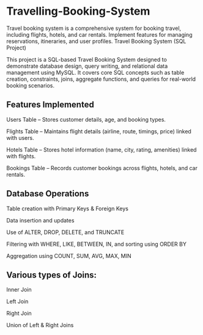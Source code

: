 # Travelling-Booking-System
Travel booking system is a comprehensive system for booking travel, including flights, hotels, and car rentals. Implement features for managing reservations, itineraries, and user profiles.
Travel Booking System (SQL Project)

This project is a SQL-based Travel Booking System designed to demonstrate database design, query writing, and relational data management using MySQL. It covers core SQL concepts such as table creation, constraints, joins, aggregate functions, and queries for real-world booking scenarios.

 ## Features Implemented

Users Table – Stores customer details, age, and booking types.

Flights Table – Maintains flight details (airline, route, timings, price) linked with users.

Hotels Table – Stores hotel information (name, city, rating, amenities) linked with flights.

Bookings Table – Records customer bookings across flights, hotels, and car rentals.

 ## Database Operations

Table creation with Primary Keys & Foreign Keys

Data insertion and updates

Use of ALTER, DROP, DELETE, and TRUNCATE

Filtering with WHERE, LIKE, BETWEEN, IN, and sorting using ORDER BY

Aggregation using COUNT, SUM, AVG, MAX, MIN

## Various types of Joins:

Inner Join

Left Join

Right Join

Union of Left & Right Joins
